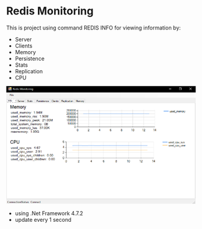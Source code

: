 # Redis Monitoring

This is project using command REDIS INFO for viewing information by:
- Server
- Clients
- Memory
- Persistence
- Stats
- Replication
- CPU

![alt](\docs\FromMain.png)

- using .Net Framework 4.7.2
- update every 1 second